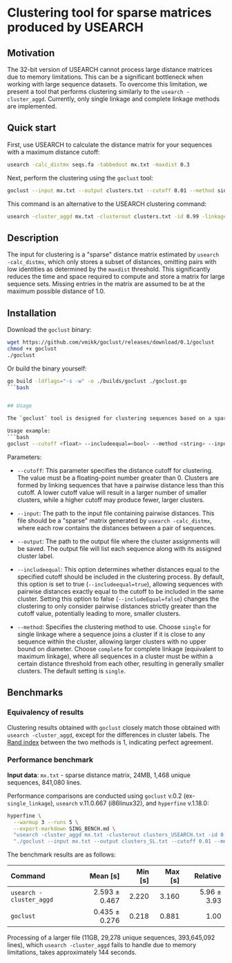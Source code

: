 # Clustering tool for sparse matrices produced by USEARCH

## Motivation

The 32-bit version of USEARCH cannot process large distance matrices due to memory limitations. 
This can be a significant bottleneck when working with large sequence datasets. 
To overcome this limitation, we present a tool that performs clustering similarly to the `usearch -cluster_aggd`. 
Currently, only single linkage and complete linkage methods are implemented.  

## Quick start

First, use USEARCH to calculate the distance matrix for your sequences with a maximum distance cutoff:
```bash
usearch -calc_distmx seqs.fa -tabbedout mx.txt -maxdist 0.3
```

Next, perform the clustering using the `goclust` tool:
```bash
goclust --input mx.txt --output clusters.txt --cutoff 0.01 --method single
```

This command is an alternative to the USEARCH clustering command:
```bash 
usearch -cluster_aggd mx.txt -clusterout clusters.txt -id 0.99 -linkage min
```


## Description

The input for clustering is a "sparse" distance matrix 
estimated by `usearch -calc_distmx`, 
which only stores a subset of distances, 
omitting pairs with low identities as determined by the `maxdist` threshold. 
This significantly reduces the time and space required to compute 
and store a matrix for large sequence sets. 
Missing entries in the matrix are assumed to be at the maximum possible distance of 1.0.

## Installation

Download the `goclust` binary:

```bash
wget https://github.com/vmikk/goclust/releases/download/0.1/goclust
chmod +x goclust
./goclust
``` 

Or build the binary yourself:

```bash
go build -ldflags="-s -w" -o ./builds/goclust ./goclust.go
```bash


## Usage

The `goclust` tool is designed for clustering sequences based on a sparse distance matrix.   

Usage example:
```bash
goclust --cutoff <float> --includeequal=<bool> --method <string> --input <file> --output <file>
```

Parameters:

- `--cutoff`: This parameter specifies the distance cutoff for clustering. The value must be a floating-point number greater than 0. Clusters are formed by linking sequences that have a pairwise distance less than this cutoff. A lower cutoff value will result in a larger number of smaller clusters, while a higher cutoff may produce fewer, larger clusters.

- `--input`: The path to the input file containing pairwise distances. This file should be a "sparse" matrix generated by `usearch -calc_distmx`, where each row contains the distances between a pair of sequences.

- `--output`: The path to the output file where the cluster assignments will be saved. The output file will list each sequence along with its assigned cluster label.

- `--includeequal`: This option determines whether distances equal to the specified cutoff should be included in the clustering process. By default, this option is set to true (`--includeequal=true`), allowing sequences with pairwise distances exactly equal to the cutoff to be included in the same cluster. Setting this option to false (`--includeEqual=false`) changes the clustering to only consider pairwise distances strictly greater than the cutoff value, potentially leading to more, smaller clusters.

- `--method`: Specifies the clustering method to use. Choose `single` for single linkage where a sequence joins a cluster if it is close to any sequence within the cluster, allowing larger clusters with no upper bound on diameter. Choose `complete` for complete linkage (equivalent to maximum linkage), where all sequences in a cluster must be within a certain distance threshold from each other, resulting in generally smaller clusters. The default setting is `single`.

## Benchmarks

### Equivalency of results

Clustering results obtained with `goclust` closely match 
those obtained with `usearch -cluster_aggd`, except for the differences in cluster labels.
The [Rand index](https://en.wikipedia.org/wiki/Rand_index) between the two methods is 1, indicating perfect agreement.

### Performance benchmark

**Input data**: `mx.txt` - sparse distance matrix, 24MB, 1,468 unique sequences, 841,080 lines.  

Performance comparisons are conducted using 
`goclust` v.0.2 (ex-`single_linkage`), 
`usearch` v.11.0.667 (i86linux32), 
and `hyperfine` v.1.18.0:  

```bash
hyperfine \
  --warmup 3 --runs 5 \
  --export-markdown SING_BENCH.md \
  "usearch -cluster_aggd mx.txt -clusterout clusters_USEARCH.txt -id 0.99 -linkage min" \
  "./goclust --input mx.txt --output clusters_SL.txt --cutoff 0.01 --method single"
```

The benchmark results are as follows:

| Command                 |      Mean [s] | Min [s] | Max [s] |    Relative |
|:------------------------| -------------:| -------:| -------:| -----------:|
| `usearch -cluster_aggd` | 2.593 ± 0.467 |   2.220 |   3.160 | 5.96 ± 3.93 |
| `goclust`               | 0.435 ± 0.276 |   0.218 |   0.881 |        1.00 |


Processing of a larger file (11GB, 29,278 unique sequences, 393,645,092 lines), which `usearch -cluster_aggd` fails to handle due to memory limitations, takes approximately 144 seconds.
